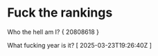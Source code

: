 # Fuck the rankings

Who the hell am I?
{ 20808618 }

What fucking year is it?
[ 2025-03-23T19:26:40Z ]
